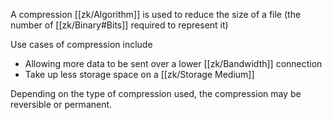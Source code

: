 A compression [[zk/Algorithm]] is used to reduce the size of a file (the number of [[zk/Binary#Bits]] required to represent it)

Use cases of compression include
- Allowing more data to be sent over a lower [[zk/Bandwidth]] connection
- Take up less storage space on a [[zk/Storage Medium]]

Depending on the type of compression used, the compression may be reversible or permanent.